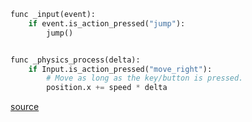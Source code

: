 ```python
func _input(event):
	if event.is_action_pressed("jump"):
		jump()


func _physics_process(delta):
	if Input.is_action_pressed("move_right"):
		# Move as long as the key/button is pressed.
		position.x += speed * delta
```
[source](https://docs.godotengine.org/en/latest/tutorials/inputs/input_examples.html#keyboard-events)

